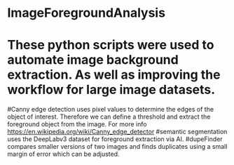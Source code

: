 # ImageForegroundAnalysis
# These python scripts were used to automate image background extraction. As well as improving the workflow for large image datasets. 
#Canny edge detection uses pixel values to determine the edges of the object of interest. Therefore we can define a threshold and extract the foreground object from the image. For more info https://en.wikipedia.org/wiki/Canny_edge_detector
#semantic segmentation uses the DeepLabv3 dataset for foreground extraction via AI.
#dupeFinder compares smaller versions of two images and finds duplicates using a small margin of error which can be adjusted.
